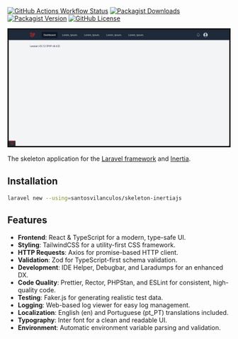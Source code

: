 [![GitHub Actions Workflow Status](https://img.shields.io/github/actions/workflow/status/santosvilanculos/skeleton-inertiajs/test.yml?label=test)](https://github.com/SantosVilanculos/skeleton-inertiajs/actions)
[![Packagist Downloads](https://img.shields.io/packagist/dt/santosvilanculos/skeleton-inertiajs)](https://packagist.org/packages/santosvilanculos/skeleton-inertiajs)
[![Packagist Version](https://img.shields.io/packagist/v/santosvilanculos/skeleton-inertiajs)](https://packagist.org/packages/santosvilanculos/skeleton-inertiajs)
[![GitHub License](https://img.shields.io/github/license/santosvilanculos/skeleton-inertiajs)](https://github.com/SantosVilanculos/skeleton-inertiajs/blob/main/LICENSE)

![screenshot](./screenshot.png)

The skeleton application for the [Laravel framework](https://laravel.com/) and [Inertia](https://inertiajs.com/).

## Installation

```sh
laravel new --using=santosvilanculos/skeleton-inertiajs
```

## Features

- **Frontend**: React & TypeScript for a modern, type-safe UI.
- **Styling**: TailwindCSS for a utility-first CSS framework.
- **HTTP Requests**: Axios for promise-based HTTP client.
- **Validation**: Zod for TypeScript-first schema validation.
- **Development**: IDE Helper, Debugbar, and Laradumps for an enhanced DX.
- **Code Quality**: Prettier, Rector, PHPStan, and ESLint for consistent, high-quality code.
- **Testing**: Faker.js for generating realistic test data.
- **Logging**: Web-based log viewer for easy log management.
- **Localization**: English (en) and Portuguese (pt_PT) translations included.
- **Typography**: Inter font for a clean and readable UI.
- **Environment**: Automatic environment variable parsing and validation.
